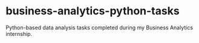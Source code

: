 # business-analytics-python-tasks
Python-based data analysis tasks completed during my Business Analytics internship.
